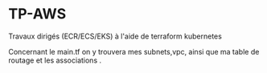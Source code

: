 # TP-AWS
Travaux dirigés (ECR/ECS/EKS) à l'aide de terraform kubernetes

Concernant le main.tf on y trouvera mes subnets,vpc, ainsi que ma table de routage et les associations .

